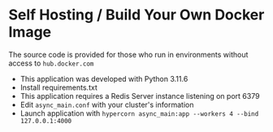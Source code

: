 # Self Hosting / Build Your Own Docker Image

The source code is provided for those who run in environments without access to `hub.docker.com`

- This application was developed with Python 3.11.6
- Install requirements.txt
- This application requires a Redis Server instance listening on port 6379
- Edit `async_main.conf` with your cluster's information
- Launch application with `hypercorn async_main:app --workers 4 --bind 127.0.0.1:4000`